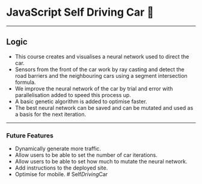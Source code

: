 # JavaScript Self Driving Car 🚗

---
## Logic

-   This course creates and visualises a neural network used to direct the car.
-   Sensors from the front of the car work by ray casting and detect the road barriers and the neighbouring cars using a segment intersection formula.
-   We improve the neural network of the car by trial and error with parallelisation added to speed this process up.
-   A basic genetic algorithm is added to optimise faster.
-   The best neural network can be saved and can be mutated and used as a basis for the next iteration.

---

### Future Features

-   Dynamically generate more traffic.
-   Allow users to be able to set the number of car iterations.
-   Allow users to be able to set how much to mutate the neural network.
-   Add instructions to the deployed site.
-   Optimise for mobile.
#   S e l f _ D r i v i n g _ C a r 
 
 
